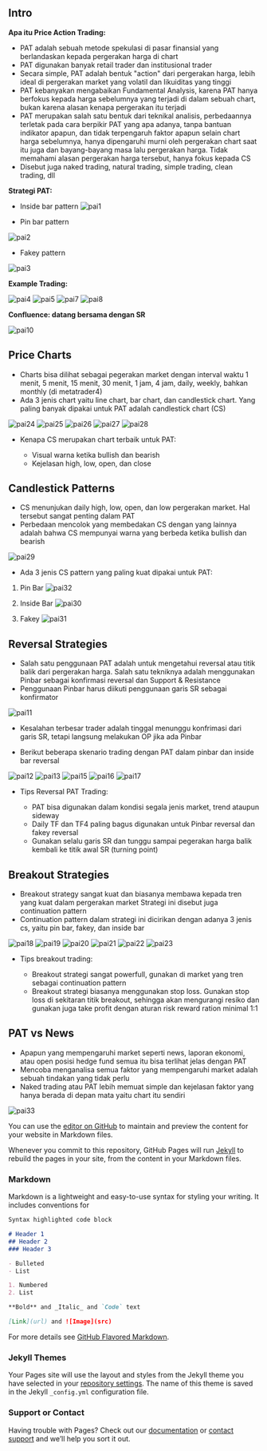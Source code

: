 ## Intro

**Apa itu Price Action Trading:**

* PAT adalah sebuah metode spekulasi di pasar finansial yang berlandaskan kepada pergerakan harga di chart
* PAT digunakan banyak retail trader dan institusional trader
* Secara simple, PAT adalah bentuk "action" dari pergerakan harga, lebih ideal di pergerakan market yang volatil dan likuiditas yang tinggi
* PAT kebanyakan mengabaikan Fundamental Analysis, karena PAT hanya berfokus kepada harga sebelumnya yang terjadi di dalam sebuah chart, bukan karena alasan kenapa pergerakan itu terjadi
* PAT merupakan salah satu bentuk dari teknikal analisis, perbedaannya terletak pada cara berpikir PAT yang apa adanya, tanpa bantuan indikator apapun, dan tidak terpengaruh faktor apapun selain chart harga sebelumnya, hanya dipengaruhi murni oleh pergerakan chart saat itu juga dan bayang-bayang masa lalu pergerakan harga. Tidak memahami alasan pergerakan harga tersebut, hanya fokus kepada CS
* Disebut juga naked trading, natural trading, simple trading, clean trading, dll


**Strategi PAT:**

* Inside bar pattern
![pai1](https://user-images.githubusercontent.com/27078712/88451727-46146200-ce83-11ea-9c36-47cf4c415e5b.PNG)

* Pin bar pattern

![pai2](https://user-images.githubusercontent.com/27078712/88451753-8542b300-ce83-11ea-851d-2218f9782274.PNG)


* Fakey pattern

![pai3](https://user-images.githubusercontent.com/27078712/88451775-c2a74080-ce83-11ea-8ba3-91b715a0e2de.PNG)



**Example Trading:**

![pai4](https://user-images.githubusercontent.com/27078712/88451913-ab1c8780-ce84-11ea-827d-4b4e6af24a27.PNG)
![pai5](https://user-images.githubusercontent.com/27078712/88451914-ac4db480-ce84-11ea-8d83-cad434322a19.PNG)
![pai7](https://user-images.githubusercontent.com/27078712/88451916-ace64b00-ce84-11ea-9178-b8246d434742.PNG)
![pai8](https://user-images.githubusercontent.com/27078712/88451918-ad7ee180-ce84-11ea-827e-84f492a972f3.PNG)



**Confluence: datang bersama dengan SR**

![pai10](https://user-images.githubusercontent.com/27078712/88452038-b7551480-ce85-11ea-8bdf-0e1c03511d94.PNG)


## Price Charts

* Charts bisa dilihat sebagai pegerakan market dengan interval waktu 1 menit, 5 menit, 15 menit, 30 menit, 1 jam, 4 jam, daily, weekly, bahkan monthly (di metatrader4)
* Ada 3 jenis chart yaitu line chart, bar chart, dan candlestick chart. Yang paling banyak dipakai untuk PAT adalah candlestick chart (CS)

![pai24](https://user-images.githubusercontent.com/27078712/88459429-b6d96f80-cebf-11ea-85ea-2a171356f5c0.PNG)
![pai25](https://user-images.githubusercontent.com/27078712/88459430-b8a33300-cebf-11ea-9485-3f0eb8a41b5c.PNG)
![pai26](https://user-images.githubusercontent.com/27078712/88459431-b93bc980-cebf-11ea-8469-6fd8bf6ab490.PNG)
![pai27](https://user-images.githubusercontent.com/27078712/88459432-b9d46000-cebf-11ea-889c-e09e7ca16f1b.PNG)
![pai28](https://user-images.githubusercontent.com/27078712/88459434-bb058d00-cebf-11ea-8605-1fc40078fcf7.PNG)



* Kenapa CS merupakan chart terbaik untuk PAT:

   * Visual warna ketika bullish dan bearish
   * Kejelasan high, low, open, dan close
   

## Candlestick Patterns

* CS menunjukan daily high, low, open, dan low pergerakan market. Hal tersebut sangat penting dalam PAT
* Perbedaan mencolok yang membedakan CS dengan yang lainnya adalah bahwa CS mempunyai warna yang berbeda ketika bullish dan bearish

![pai29](https://user-images.githubusercontent.com/27078712/88461161-67993c00-cecb-11ea-9ed8-389f06fd78be.PNG)


* Ada 3 jenis CS pattern yang paling kuat dipakai untuk PAT:

1. Pin Bar
![pai32](https://user-images.githubusercontent.com/27078712/88461217-dd050c80-cecb-11ea-8a42-e49ce5e6927f.PNG)


2. Inside Bar
![pai30](https://user-images.githubusercontent.com/27078712/88461199-bcd54d80-cecb-11ea-99a3-022093445771.PNG)

2. Fakey
![pai31](https://user-images.githubusercontent.com/27078712/88461209-cb236980-cecb-11ea-84dc-9b297a3ee6b1.PNG)






## Reversal Strategies

* Salah satu penggunaan PAT adalah untuk mengetahui reversal atau titik balik dari pergerakan harga. Salah satu tekniknya adalah menggunakan Pinbar sebagai konfirmasi reversal dan Support & Resistance
* Penggunaan Pinbar harus diikuti penggunaan garis SR sebagai konfirmator

![pai11](https://user-images.githubusercontent.com/27078712/88457666-7b847400-ceb2-11ea-9719-5f78798bfc22.PNG)


* Kesalahan terbesar trader adalah tinggal menunggu konfrimasi dari garis SR, tetapi langsung melakukan OP jika ada Pinbar

* Berikut beberapa skenario trading dengan PAT dalam pinbar dan inside bar reversal

![pai12](https://user-images.githubusercontent.com/27078712/88457770-6b20c900-ceb3-11ea-8748-891a305b26f6.PNG)
![pai13](https://user-images.githubusercontent.com/27078712/88457771-6c51f600-ceb3-11ea-8ff7-c4c3d67a6015.PNG)
![pai15](https://user-images.githubusercontent.com/27078712/88457772-6cea8c80-ceb3-11ea-82ae-fb92e5ead4c9.PNG)
![pai16](https://user-images.githubusercontent.com/27078712/88457774-6d832300-ceb3-11ea-8cb0-90a1d75a6ded.PNG)
![pai17](https://user-images.githubusercontent.com/27078712/88457775-6d832300-ceb3-11ea-9e30-9f8f6321cfc3.PNG)



* Tips Reversal PAT Trading:

    * PAT bisa digunakan dalam kondisi segala jenis market, trend ataupun sideway
    * Daily TF dan TF4 paling bagus digunakan untuk Pinbar reversal dan fakey reversal
    * Gunakan selalu garis SR dan tunggu sampai pegerakan harga balik kembali ke titik awal SR (turning point)



## Breakout Strategies

* Breakout strategy sangat kuat dan biasanya membawa kepada tren yang kuat dalam pergerakan market
Strategi ini disebut juga continuation pattern
* Continuation pattern dalam strategi ini dicirikan dengan adanya 3 jenis cs, yaitu pin bar, fakey, dan inside bar

![pai18](https://user-images.githubusercontent.com/27078712/88458702-1fbde900-ceba-11ea-8c5c-e5b223d13877.PNG)
![pai19](https://user-images.githubusercontent.com/27078712/88458706-22204300-ceba-11ea-8344-8ba9ddcaf6ba.PNG)
![pai20](https://user-images.githubusercontent.com/27078712/88458708-22b8d980-ceba-11ea-80ea-978c350f0f71.PNG)
![pai21](https://user-images.githubusercontent.com/27078712/88458711-23ea0680-ceba-11ea-944e-14074c628f22.PNG)
![pai22](https://user-images.githubusercontent.com/27078712/88458714-251b3380-ceba-11ea-8448-ac48df81198d.PNG)
![pai23](https://user-images.githubusercontent.com/27078712/88458715-25b3ca00-ceba-11ea-9e64-240ab141be54.PNG)


* Tips breakout trading:

     * Breakout strategi sangat powerfull, gunakan di market yang tren sebagai continuation pattern
     * Breakout strategi biasanya menggunakan stop loss. Gunakan stop loss di sekitaran titik breakout, sehingga akan mengurangi resiko dan gunakan juga take profit dengan aturan risk reward ration minimal 1:1
     


## PAT vs News

* Apapun yang mempengaruhi market seperti news, laporan ekonomi, atau open posisi hedge fund semua itu bisa terlihat jelas dengan PAT
* Mencoba menganalisa semua faktor yang mempengaruhi market adalah sebuah tindakan yang tidak perlu
* Naked trading atau PAT lebih memuat simple dan kejelasan faktor yang hanya berada di depan mata yaitu chart itu sendiri

![pai33](https://user-images.githubusercontent.com/27078712/88461546-a54b9400-cece-11ea-9c56-de39136ee265.PNG)

  



You can use the [editor on GitHub](https://github.com/itsmecevi/price-action-intro/edit/master/README.md) to maintain and preview the content for your website in Markdown files.

Whenever you commit to this repository, GitHub Pages will run [Jekyll](https://jekyllrb.com/) to rebuild the pages in your site, from the content in your Markdown files.

### Markdown

Markdown is a lightweight and easy-to-use syntax for styling your writing. It includes conventions for

```markdown
Syntax highlighted code block

# Header 1
## Header 2
### Header 3

- Bulleted
- List

1. Numbered
2. List

**Bold** and _Italic_ and `Code` text

[Link](url) and ![Image](src)
```

For more details see [GitHub Flavored Markdown](https://guides.github.com/features/mastering-markdown/).

### Jekyll Themes

Your Pages site will use the layout and styles from the Jekyll theme you have selected in your [repository settings](https://github.com/itsmecevi/price-action-intro/settings). The name of this theme is saved in the Jekyll `_config.yml` configuration file.

### Support or Contact

Having trouble with Pages? Check out our [documentation](https://help.github.com/categories/github-pages-basics/) or [contact support](https://github.com/contact) and we’ll help you sort it out.
